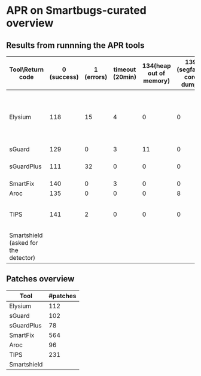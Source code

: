 # APR on Smartbugs-curated overview

## Results from runnning the APR tools
|Tool\Return code                    |0 (success)|1 (errors)|timeout (20min)|134(heap out of memory)|139 (segfault: core dump)|251 (compilation)|253|Notes                                                             |
|------------------------------------|-----------|----------|---------------|-----------------------|-------------------------|-----------------|---|------------------------------------------------------------------|
|Elysium                             |118        |15        |4              |0                      |0                        |5                |1  |1: run_oyente breaks, only mythril is used for these cases in eval|
|sGuard                              |129        |0         |3              |11                     |0                        |0                |0  |                                                                  |
|sGuardPlus                          |111        |32        |0              |0                      |0                        |0                |0  |Exceptions in revert2src.js                                       |
|SmartFix                            |140        |0         |3              |0                      |0                        |0                |0  |                                                                  |
|Aroc                                |135        |0         |0              |0                      |8                        |0                |0  |                                                                  |
|TIPS                                |141        |2         |0              |0                      |0                        |0                |0  |1: code errors in parsing json objects                            |
|Smartshield (asked for the detector)|           |          |               |                       |                         |                 |   |                                                                  |


## Patches overview
| Tool        | #patches |
|-------------|----------|
| Elysium     |      112 |
| sGuard      |      102 |
| sGuardPlus  |       78 |
| SmartFix    |      564 |
| Aroc        |       96 |
| TIPS        |      231 |
| Smartshield |          |